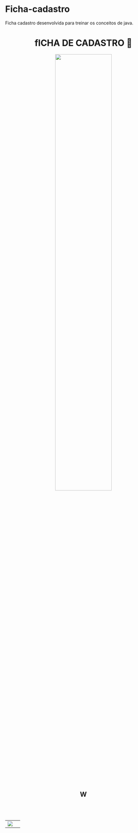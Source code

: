 # Ficha-cadastro
Ficha cadastro desenvolvida  para treinar os conceitos de java.

<h1  align="center">fICHA DE CADASTRO 🙂</H1>

  <div align="center">
<img src="https://media.giphy.com/media/eAhFeqhdwhoduvAbon/giphy.gif" style="width: 60%;">
 

</div>


<h2  align="center"> W <h2>
<br>
<table align="center" style=" width: 60%" >
  
     
<td align="center">
  <img  src="https://img.shields.io/badge/Java-5B4638?style=for-the-badge&logo=java&logoColor=white">
    <td align="center">  
 
</table>

<br>

